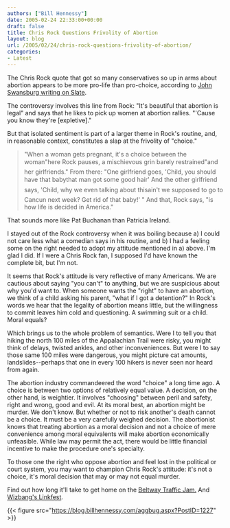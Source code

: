 ```yaml
---
authors: ["Bill Hennessy"]
date: 2005-02-24 22:33:00+00:00
draft: false
title: Chris Rock Questions Frivolity of Abortion
layout: blog
url: /2005/02/24/chris-rock-questions-frivolity-of-abortion/
categories:
- Latest
---
```


The Chris Rock quote that got so many conservatives so up in arms about abortion appears to be more pro-life than pro-choice, according to [John Swansburg writing on Slate](https://slate.msn.com/id/2113952/). 




The controversy involves this line from Rock: "It's beautiful that abortion is legal" and says that he likes to pick up women at abortion rallies. "'Cause you know they're [expletive]."




But that isolated sentiment is part of a larger theme in Rock's routine, and, in reasonable context, constitutes a slap at the frivolity of "choice." 




> 

> 
> "When a woman gets pregnant, it's a choice between the woman"here Rock pauses, a mischievous grin barely restrained"and her girlfriends." From there: "One girlfriend goes, 'Child, you should have that babythat man got some good hair' And the other girlfriend says, 'Child, why we even talking about thisain't we supposed to go to Cancun next week? Get rid of that baby!' " And that, Rock says, "is how life is decided in America."
> 
> 




That sounds more like Pat Buchanan than Patricia Ireland.




I stayed out of the Rock controversy when it was boiling because a) I could not care less what a comedian says in his routine, and b) I had a feeling some on the right needed to adopt my attitude mentioned in a) above. I'm glad I did. If I were a Chris Rock fan, I supposed I'd have known the complete bit, but I'm not.




It seems that Rock's attitude is very reflective of many Americans. We are cautious about saying "you can't" to anything, but we are suspicious about why you'd want to. When someone wants the "right" to have an abortion, we think of a child asking his parent, "what if I got a detention?"  In Rock's words we hear that the legality of abortion means little, but the willingness to commit leaves him cold and questioning. A swimming suit or a child. Moral equals?




Which brings us to the whole problem of semantics. Were I to tell you that hiking the north 100 miles of the Appalachian Trail were risky, you might think of delays, twisted ankles, and other inconveniences. But were I to say those same 100 miles were dangerous, you might picture cat amounts, landslides--perhaps that one in every 100 hikers is never seen nor heard from again.




The abortion industry commandeered the word "choice" a long time ago. A choice is between two options of relatively equal value. A decision, on the other hand, is weightier. It involves "choosing" between peril and safety, right and wrong, good and evil. At its moral best, an abortion might be murder. We don't know. But whether or not to risk another's death cannot be a choice. It must be a very carefully weighed decision. The abortionist knows that treating abortion as a moral decision and not a choice of mere convenience among moral equivalents will make abortion economically unfeasible. While law may permit the act, there would be little financial incentive to make the procedure one's specialty.




To those one the right who oppose abortion and feel lost in the political or court system, you may want to champion Chris Rock's attitude: it's not a choice, it's moral decision that may or may not equal murder.




Find out how long it'll take to get home on the [Beltway Traffic Jam.](https://www.outsidethebeltway.com/archives/9380) And [Wizbang's Linkfest](https://wizbangblog.com/archives/005202.php).

{{< figure src="https://blog.billhennessy.com/aggbug.aspx?PostID=1227" >}}

